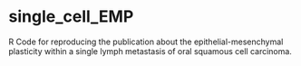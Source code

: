 # single_cell_EMP
R Code for reproducing the publication about the epithelial-mesenchymal plasticity within a single lymph metastasis of oral squamous cell carcinoma.
